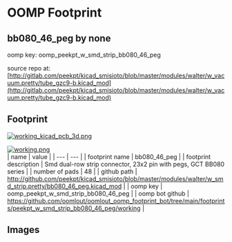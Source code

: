 # OOMP Footprint  
## bb080_46_peg  by none  
  
oomp key: oomp_peekpt_w_smd_strip_bb080_46_peg  
  
source repo at: [http://gitlab.com/peekpt/kicad_smisioto/blob/master/modules/walter/w_vacuum.pretty/tube_gzc9-b.kicad_mod](http://gitlab.com/peekpt/kicad_smisioto/blob/master/modules/walter/w_vacuum.pretty/tube_gzc9-b.kicad_mod)  
## Footprint  
  
[![working_kicad_pcb_3d.png](working_kicad_pcb_3d_600.png)](working_kicad_pcb_3d.png)  
  
[![working.png](working_600.png)](working.png)  
| name | value | 
| --- | --- | 
| footprint name | bb080_46_peg | 
| footprint description | Smd dual-row strip connector, 23x2 pin with pegs, GCT BB080 series | 
| number of pads | 48 | 
| github path | http://github.com/peekpt/kicad_smisioto/blob/master/modules/walter/w_smd_strip.pretty/bb080_46_peg.kicad_mod | 
| oomp key | oomp_peekpt_w_smd_strip_bb080_46_peg | 
| oomp bot github | https://github.com/oomlout/oomlout_oomp_footprint_bot/tree/main/footprints/peekpt_w_smd_strip_bb080_46_peg/working | 
## Images  
